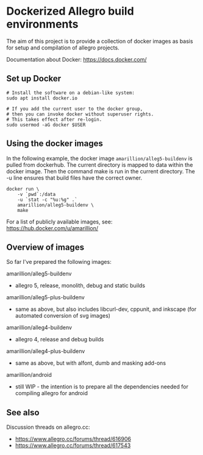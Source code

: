 # Dockerized Allegro build environments

The aim of this project is to provide a collection of docker images as basis for setup and compilation of allegro projects.

Documentation about Docker: https://docs.docker.com/

## Set up Docker

	# Install the software on a debian-like system:
	sudo apt install docker.io

	# If you add the current user to the docker group,
	# then you can invoke docker without superuser rights.
	# This takes effect after re-login.
	sudo usermod -aG docker $USER

## Using the docker images

In the following example, the docker image `amarillion/alleg5-buildenv` is pulled
from dockerhub. The current directory is mapped to data within the docker image.
Then the command make is run in the current directory. The -u line ensures that build files have the correct owner.

	docker run \
		-v `pwd`:/data
		-u `stat -c "%u:%g" .`
		amarillion/alleg5-buildenv \
		make

For a list of publicly available images, see:
https://hub.docker.com/u/amarillion/

## Overview of images

So far I've prepared the following images:

amarillion/alleg5-buildenv
* allegro 5, release, monolith, debug and static builds

amarillion/alleg5-plus-buildenv
* same as above, but also includes libcurl-dev, cppunit, and inkscape (for automated conversion of svg images)

amarillion/alleg4-buildenv
* allegro 4, release and debug builds

amarillion/alleg4-plus-buildenv
* same as above, but with alfont, dumb and masking add-ons

amarillion/android
* still WIP - the intention is to prepare all the dependencies needed for compiling allegro for android

## See also

Discussion threads on allegro.cc: 
* https://www.allegro.cc/forums/thread/616906
* https://www.allegro.cc/forums/thread/617543
